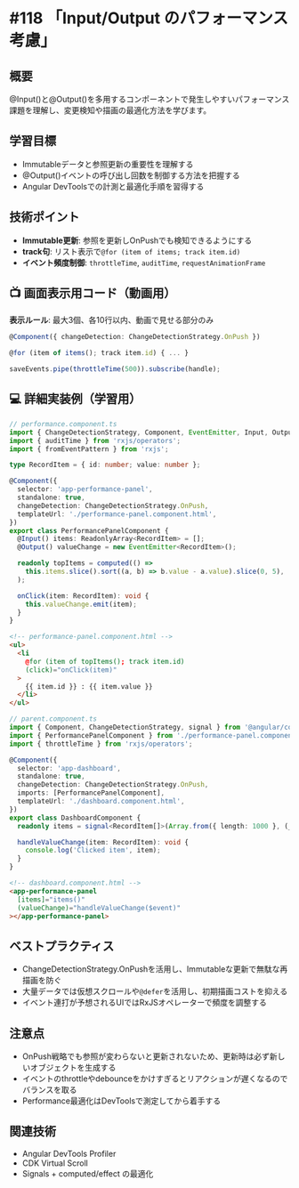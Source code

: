 # #118 「Input/Output のパフォーマンス考慮」

## 概要
@Input()と@Output()を多用するコンポーネントで発生しやすいパフォーマンス課題を理解し、変更検知や描画の最適化方法を学びます。

## 学習目標
- Immutableデータと参照更新の重要性を理解する
- @Output()イベントの呼び出し回数を制御する方法を把握する
- Angular DevToolsでの計測と最適化手順を習得する

## 技術ポイント
- **Immutable更新**: 参照を更新しOnPushでも検知できるようにする
- **track句**: リスト表示で`@for (item of items; track item.id)`
- **イベント頻度制御**: `throttleTime`, `auditTime`, `requestAnimationFrame`

## 📺 画面表示用コード（動画用）
**表示ルール**: 最大3個、各10行以内、動画で見せる部分のみ

```typescript
@Component({ changeDetection: ChangeDetectionStrategy.OnPush })
```

```typescript
@for (item of items(); track item.id) { ... }
```

```typescript
saveEvents.pipe(throttleTime(500)).subscribe(handle);
```

## 💻 詳細実装例（学習用）
```typescript
// performance.component.ts
import { ChangeDetectionStrategy, Component, EventEmitter, Input, Output, computed, signal } from '@angular/core';
import { auditTime } from 'rxjs/operators';
import { fromEventPattern } from 'rxjs';

type RecordItem = { id: number; value: number };

@Component({
  selector: 'app-performance-panel',
  standalone: true,
  changeDetection: ChangeDetectionStrategy.OnPush,
  templateUrl: './performance-panel.component.html',
})
export class PerformancePanelComponent {
  @Input() items: ReadonlyArray<RecordItem> = [];
  @Output() valueChange = new EventEmitter<RecordItem>();

  readonly topItems = computed(() =>
    this.items.slice().sort((a, b) => b.value - a.value).slice(0, 5),
  );

  onClick(item: RecordItem): void {
    this.valueChange.emit(item);
  }
}
```

```html
<!-- performance-panel.component.html -->
<ul>
  <li
    @for (item of topItems(); track item.id)
    (click)="onClick(item)"
  >
    {{ item.id }} : {{ item.value }}
  </li>
</ul>
```

```typescript
// parent.component.ts
import { Component, ChangeDetectionStrategy, signal } from '@angular/core';
import { PerformancePanelComponent } from './performance-panel.component';
import { throttleTime } from 'rxjs/operators';

@Component({
  selector: 'app-dashboard',
  standalone: true,
  changeDetection: ChangeDetectionStrategy.OnPush,
  imports: [PerformancePanelComponent],
  templateUrl: './dashboard.component.html',
})
export class DashboardComponent {
  readonly items = signal<RecordItem[]>(Array.from({ length: 1000 }, (_, i) => ({ id: i, value: Math.random() * 100 })));

  handleValueChange(item: RecordItem): void {
    console.log('Clicked item', item);
  }
}
```

```html
<!-- dashboard.component.html -->
<app-performance-panel
  [items]="items()"
  (valueChange)="handleValueChange($event)"
></app-performance-panel>
```

## ベストプラクティス
- ChangeDetectionStrategy.OnPushを活用し、Immutableな更新で無駄な再描画を防ぐ
- 大量データでは仮想スクロールや`@defer`を活用し、初期描画コストを抑える
- イベント連打が予想されるUIではRxJSオペレーターで頻度を調整する

## 注意点
- OnPush戦略でも参照が変わらないと更新されないため、更新時は必ず新しいオブジェクトを生成する
- イベントのthrottleやdebounceをかけすぎるとリアクションが遅くなるのでバランスを取る
- Performance最適化はDevToolsで測定してから着手する

## 関連技術
- Angular DevTools Profiler
- CDK Virtual Scroll
- Signals + computed/effect の最適化
